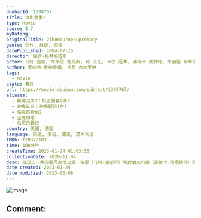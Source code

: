 ```yaml
---
doubanId: 1308767
title: 谍影重重2
type: Movie
score: 8.7
myRating: 
originalTitle: 2TheBourneSupremacy
genre: 动作, 悬疑, 惊悚
datePublished: 2004-07-15
director: 保罗·格林格拉斯
actor: 马特·达蒙, 布莱恩·考克斯, 琼·艾伦, 卡尔·厄本, 弗朗卡·波滕特, 朱丽娅·斯蒂尔斯, 加布里埃尔·曼, 马尔顿·索克斯, 汤姆·加洛普, 约翰·贝德福德·劳埃德, 伊桑·桑德勒, 米歇尔·莫纳汉, 卡瑞尔·罗登, 托马斯·阿拉纳, 奥莎娜·阿金什那, undefined, 蒂姆·格里芬, 肖恩·史密斯, 马克西姆·科瓦莱夫斯基, 帕特里克·克劳利, 乔恩·科林·巴克利, 谢恩·辛努特科, undefined, undefined, 伊万·舍甫多夫, 丹尼斯·布尔加兹列夫, undefined, 维克多·埃菲尔, 埃莱娜·卡多纳, 克里斯·库珀
author: 罗伯特·鲁德鲁姆, 托尼·吉尔罗伊
tags:
  - Movie
state: 看过
url: https://movie.douban.com/subject/1308767/
aliases:
  - 叛谍追击2：机密圈套(港)
  - 神鬼认证：神鬼疑云(台)
  - 伯恩的身份2
  - 至尊伯恩
  - 伯恩的霸权
country: 美国, 德国
language: 英语, 俄语, 德语, 意大利语
IMDb: tt0372183
time: 108分钟
createTime: 2023-01-24 01:03:55
collectionDate: 2020-11-04
desc: 经过上一集的腥风血雨之后，伯恩（马特·达蒙饰）和女朋友玛丽（弗兰卡·泼坦特饰）隐居在印度偏僻的海边小镇，想忘记以前的生活。一天，神秘组织的杀手来到小镇，打破了伯恩二人世界的宁静，女友玛丽在逃亡途中...
date created: 2023-01-24
date modified: 2023-03-08
---
```


![image](p667644866.jpg)

Comment:
---
